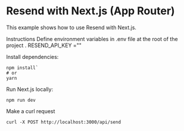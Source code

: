 # Resend with Next.js (App Router)
This example shows how to use Resend with Next.js.


Instructions
Define environment variables in .env file at the root of the project . RESEND_API_KEY =""

Install dependencies:
```
npm install`
# or
yarn
```

Run Next.js locally:
```
npm run dev
```
Make a curl request
```
curl -X POST http://localhost:3000/api/send
```

